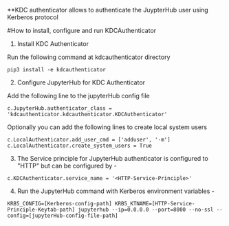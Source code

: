 **KDC authenticator allows to authenticate the JuypterHub user using Kerberos protocol

#How to install, configure and run KDCAuthenticator

1. Install KDC Authenticator

 Run the following command at kdcauthenticator directory
 ```
 pip3 install -e kdcauthenticator
 ```

2. Configure JupyterHub for KDC Authenticator

 Add the following line to the jupyterHub config file
 ```
 c.JupyterHub.authenticator_class = 'kdcauthenticator.kdcauthenticator.KDCAuthenticator'
 ```
 Optionally you can add the following lines to create local system users
 ```
 c.LocalAuthenticator.add_user_cmd = ['adduser', '-m']
 c.LocalAuthenticator.create_system_users = True
 ```

3. The Service principle for JupyterHub authenticator is configured to "HTTP" but can be configured by -

 ```
 c.KDCAuthenticator.service_name = '<HTTP-Service-Principle>'
 ```

4. Run the JupyterHub command with Kerberos environment variables -

 ```
 KRB5_CONFIG=[Kerberos-config-path] KRB5_KTNAME=[HTTP-Service-Principle-Keytab-path] jupyterhub --ip=0.0.0.0 --port=8000 --no-ssl --config=[jupyterHub-config-file-path]
 ```





